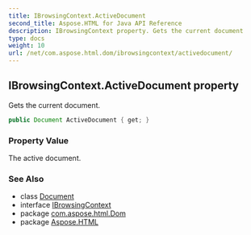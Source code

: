 ```yaml
---
title: IBrowsingContext.ActiveDocument
second_title: Aspose.HTML for Java API Reference
description: IBrowsingContext property. Gets the current document
type: docs
weight: 10
url: /net/com.aspose.html.dom/ibrowsingcontext/activedocument/
---
```

## IBrowsingContext.ActiveDocument property

Gets the current document.

```java
public Document ActiveDocument { get; }
```

### Property Value

The active document.

### See Also

* class [Document](../../document/)
* interface [IBrowsingContext](../)
* package [com.aspose.html.Dom](../../ibrowsingcontext/)
* package [Aspose.HTML](../../../)
